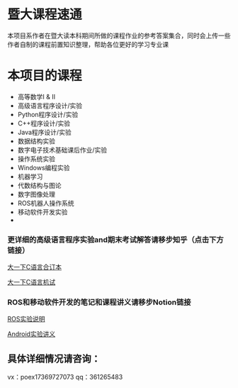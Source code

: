 # 暨大课程速通
本项目系作者在暨大读本科期间所做的课程作业的参考答案集合，同时会上传一些作者自制的课程前置知识整理，帮助各位更好的学习专业课


# 本项目的课程

- 高等数学Ⅰ & Ⅱ
- 高级语言程序设计/实验
- Python程序设计/实验
- C++程序设计/实验
- Java程序设计/实验
- 数据结构实验
- 数字电子技术基础课后作业/实验
- 操作系统实验
- Windows编程实验
- 机器学习
- 代数结构与图论
- 数字图像处理
- ROS机器人操作系统
- 移动软件开发实验
- 

### 更详细的高级语言程序实验and期末考试解答请移步知乎（点击下方链接）

[大一下C语言合订本](https://zhuanlan.zhihu.com/p/525415502)

[大一下C语言机试](https://zhuanlan.zhihu.com/p/530389425)

### ROS和移动软件开发的笔记和课程讲义请移步Notion链接

[ROS实验说明](https://polarized-cheek-9b8.notion.site/ROS-13efb7f5fe8945c2a88575e5021debed?pvs=4)

[Android实验讲义](https://polarized-cheek-9b8.notion.site/2023-121fa8e37a014bdebd1705c10b7f9bc5?pvs=4)

## 具体详细情况请咨询：
vx：poex17369727073
qq：361265483


